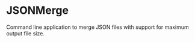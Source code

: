 # JSONMerge
Command line application to merge JSON files with support for maximum output file size.
